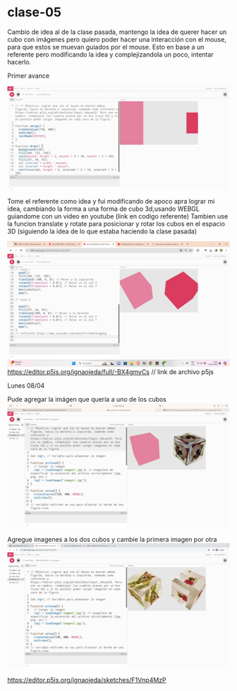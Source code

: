# clase-05
Cambio de idea al de la clase pasada, mantengo la idea de querer hacer un cubo con imágenes pero quiero poder hacer una interacción con el mouse, para que estos se muevan guiados por el mouse. Esto en base a un referente pero modificando la idea y complejizandola un poco, intentar hacerlo. 

Primer avance

![img](./Img-1.png) 

Tome el referente como idea y fui modificando de apoco apra lograr mi idea, cambiando la forma a una forma de cubo 3d,usando WEBGL guiandome con un video en youtube (link en codigo referente)
Tambien use la funcion translate y rotate para posicionar y rotar los cubos en el espacio 3D (siguiendo la idea de lo que estaba haciendo la clase pasada)

![img](./Img-2.png)
https://editor.p5js.org/ignaojeda/full/-BX4gmyCs // link de archivo p5js


Lunes 08/04

Pude agregar la imágen que quería a uno de los cubos 
![img](./Img-3.png)

Agregue imagenes a los dos cubos y cambie la primera imagen por otra
![img](./Img-4.png)

https://editor.p5js.org/ignaojeda/sketches/F1Vnp4MzP
